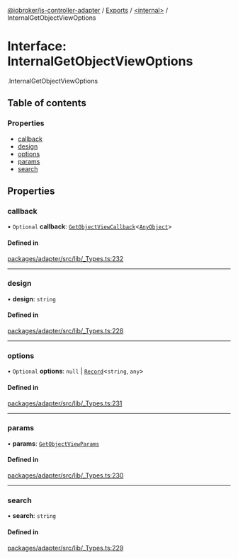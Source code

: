 [@iobroker/js-controller-adapter](../README.md) / [Exports](../modules.md) / [<internal\>](../modules/internal_.md) / InternalGetObjectViewOptions

# Interface: InternalGetObjectViewOptions

[<internal>](../modules/internal_.md).InternalGetObjectViewOptions

## Table of contents

### Properties

- [callback](internal_.InternalGetObjectViewOptions.md#callback)
- [design](internal_.InternalGetObjectViewOptions.md#design)
- [options](internal_.InternalGetObjectViewOptions.md#options)
- [params](internal_.InternalGetObjectViewOptions.md#params)
- [search](internal_.InternalGetObjectViewOptions.md#search)

## Properties

### callback

• `Optional` **callback**: [`GetObjectViewCallback`](../modules/internal_.md#getobjectviewcallback)<[`AnyObject`](../modules/internal_.md#anyobject)\>

#### Defined in

[packages/adapter/src/lib/_Types.ts:232](https://github.com/ioBroker/ioBroker.js-controller/blob/eaf12470/packages/adapter/src/lib/_Types.ts#L232)

___

### design

• **design**: `string`

#### Defined in

[packages/adapter/src/lib/_Types.ts:228](https://github.com/ioBroker/ioBroker.js-controller/blob/eaf12470/packages/adapter/src/lib/_Types.ts#L228)

___

### options

• `Optional` **options**: ``null`` \| [`Record`](../modules/internal_.md#record)<`string`, `any`\>

#### Defined in

[packages/adapter/src/lib/_Types.ts:231](https://github.com/ioBroker/ioBroker.js-controller/blob/eaf12470/packages/adapter/src/lib/_Types.ts#L231)

___

### params

• **params**: [`GetObjectViewParams`](internal_.GetObjectViewParams.md)

#### Defined in

[packages/adapter/src/lib/_Types.ts:230](https://github.com/ioBroker/ioBroker.js-controller/blob/eaf12470/packages/adapter/src/lib/_Types.ts#L230)

___

### search

• **search**: `string`

#### Defined in

[packages/adapter/src/lib/_Types.ts:229](https://github.com/ioBroker/ioBroker.js-controller/blob/eaf12470/packages/adapter/src/lib/_Types.ts#L229)

